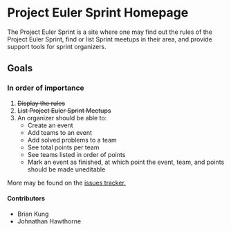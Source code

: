 # Project Euler Sprint Homepage

The Project Euler Sprint is a site where one may find out the rules of the Project Euler Sprint, find or list Sprint meetups in their area, and provide support tools for sprint organizers.

## Goals

### In order of importance

1. <del>Display the rules</del>
2. <del>List Project Euler Sprint Meetups</del>
3. An organizer should be able to:
    - Create an event
    - Add teams to an event
    - Add solved problems to a team
    - See total points per team
    - See teams listed in order of points
    - Mark an event as finished, at which point the event, team, and points should be made uneditable

More may be found on the [issues tracker.][issues]

[issues]: https://github.com/briankung/sprint/issues?state=open

#### Contributors

- Brian Kung
- Johnathan Hawthorne